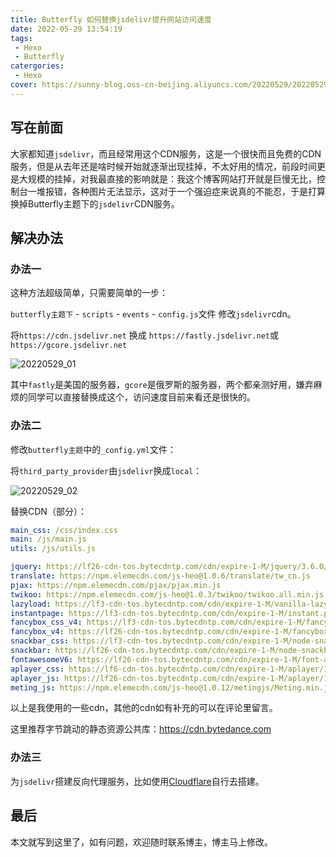 ```yaml
---
title: Butterfly 如何替换jsdelivr提升网站访问速度
date: 2022-05-29 13:54:19
tags:	
 - Hexo
 - Butterfly
catergories:
 - Hexo
cover: https://sunny-blog.oss-cn-beijing.aliyuncs.com/20220529/20220529_01.png
---
```


## 写在前面

大家都知道`jsdelivr`，而且经常用这个CDN服务，这是一个很快而且免费的CDN服务，但是从去年还是啥时候开始就逐渐出现挂掉，不太好用的情况，前段时间更是大规模的挂掉，对我最直接的影响就是：我这个博客网站打开就是巨慢无比，控制台一堆报错，各种图片无法显示，这对于一个强迫症来说真的不能忍，于是打算换掉Butterfly主题下的`jsdelivr`CDN服务。

## 解决办法

### 办法一

这种方法超级简单，只需要简单的一步：

`butterfly主题下` - `scripts` - `events` - `config.js`文件 修改`jsdelivr`cdn。

将`https://cdn.jsdelivr.net` 换成 `https://fastly.jsdelivr.net`或`https://gcore.jsdelivr.net`

![20220529_01](https://sunny-blog.oss-cn-beijing.aliyuncs.com/20220529/20220529_01.png)

其中`fastly`是美国的服务器，`gcore`是俄罗斯的服务器，两个都亲测好用，嫌弃麻烦的同学可以直接替换成这个，访问速度目前来看还是很快的。

### 办法二

修改`butterfly主题`中的`_config.yml`文件：

将`third_party_provider`由`jsdelivr`换成`local`：

![20220529_02](https://sunny-blog.oss-cn-beijing.aliyuncs.com/20220529/20220529_02-20220529144032212.png)

替换CDN（部分）：

```yaml
main_css: /css/index.css
main: /js/main.js
utils: /js/utils.js

jquery: https://lf26-cdn-tos.bytecdntp.com/cdn/expire-1-M/jquery/3.6.0/jquery.min.js
translate: https://npm.elemecdn.com/js-heo@1.0.6/translate/tw_cn.js
pjax: https://npm.elemecdn.com/pjax/pjax.min.js
twikoo: https://npm.elemecdn.com/js-heo@1.0.3/twikoo/twikoo.all.min.js
lazyload: https://lf3-cdn-tos.bytecdntp.com/cdn/expire-1-M/vanilla-lazyload/17.3.1/lazyload.iife.min.js
instantpage: https://lf3-cdn-tos.bytecdntp.com/cdn/expire-1-M/instant.page/5.1.0/instantpage.min.js
fancybox_css_v4: https://lf3-cdn-tos.bytecdntp.com/cdn/expire-1-M/fancybox/3.5.7/jquery.fancybox.min.css
fancybox_v4: https://lf26-cdn-tos.bytecdntp.com/cdn/expire-1-M/fancybox/3.5.7/jquery.fancybox.min.js
snackbar_css: https://lf3-cdn-tos.bytecdntp.com/cdn/expire-1-M/node-snackbar/0.1.16/snackbar.min.css
snackbar: https://lf26-cdn-tos.bytecdntp.com/cdn/expire-1-M/node-snackbar/0.1.16/snackbar.min.js
fontawesomeV6: https://lf26-cdn-tos.bytecdntp.com/cdn/expire-1-M/font-awesome/6.0.0/css/all.min.css
aplayer_css: https://lf6-cdn-tos.bytecdntp.com/cdn/expire-1-M/aplayer/1.10.1/APlayer.min.css
aplayer_js: https://lf26-cdn-tos.bytecdntp.com/cdn/expire-1-M/aplayer/1.10.1/APlayer.min.js
meting_js: https://npm.elemecdn.com/js-heo@1.0.12/metingjs/Meting.min.js
```

以上是我使用的一些cdn，其他的cdn如有补充的可以在评论里留言。

这里推荐字节跳动的静态资源公共库：https://cdn.bytedance.com

### 办法三

为`jsdelivr`搭建反向代理服务，比如使用[Cloudflare](https://www.cloudflare.com/zh-cn/)自行去搭建。

## 最后

本文就写到这里了，如有问题，欢迎随时联系博主，博主马上修改。





























